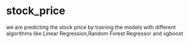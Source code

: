 # stock_price
we are predicting the stock price by training the models with different algorithms like Linear Regression,Random Forest Regressor and xgboost 
